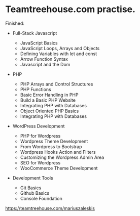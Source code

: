 # Teamtreehouse.com practise.

Finished:

* Full-Stack Javascript
	* JavaScript Basics
	* JavaScript Loops, Arrays and Objects
	* Defining Variables with let and const
	* Arrow Function Syntax
	* Javascript and the Dom

* PHP
	* PHP Arrays and Control Structures
	* PHP Functions
	* Basic Error Handling in PHP
	* Build a Basic PHP Website
	* Integrating PHP with Databases
	* Object Oriented PHP Basics
	* Integrating PHP with Databases

* WordPress Development
	* PHP for Wordpress
	* Wordpress Theme Development
	* From Wordpress to Bootstrap
	* Wordpress Hooks Action and Filters
	* Customizing the Wordpress Admin Area
	* SEO for Wordpress
	* WooCommerce Theme Development

* Development Tools
	* Git Basics
	* Github Basics
	* Console Foundation

https://teamtreehouse.com/mariuszaleskis